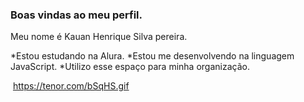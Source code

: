 ### Boas vindas ao meu perfil.

Meu nome é Kauan Henrique Silva pereira.

*Estou estudando na Alura.
*Estou me desenvolvendo na linguagem JavaScript.
*Utilizo esse espaço para minha organização.

![]()
https://tenor.com/bSqHS.gif
